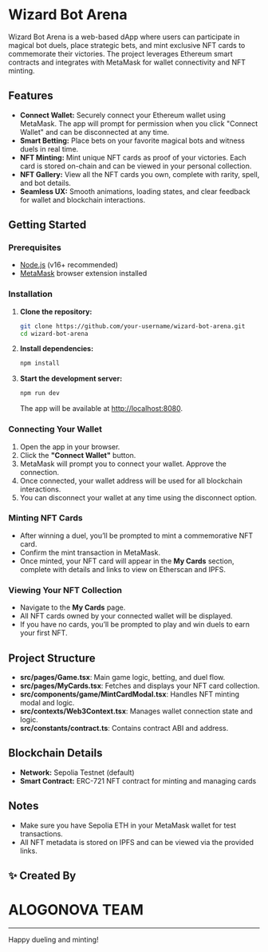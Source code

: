 # Wizard Bot Arena

Wizard Bot Arena is a web-based dApp where users can participate in magical bot duels, place strategic bets, and mint exclusive NFT cards to commemorate their victories. The project leverages Ethereum smart contracts and integrates with MetaMask for wallet connectivity and NFT minting.

## Features

- **Connect Wallet:** Securely connect your Ethereum wallet using MetaMask. The app will prompt for permission when you click "Connect Wallet" and can be disconnected at any time.
- **Smart Betting:** Place bets on your favorite magical bots and witness duels in real time.
- **NFT Minting:** Mint unique NFT cards as proof of your victories. Each card is stored on-chain and can be viewed in your personal collection.
- **NFT Gallery:** View all the NFT cards you own, complete with rarity, spell, and bot details.
- **Seamless UX:** Smooth animations, loading states, and clear feedback for wallet and blockchain interactions.

## Getting Started

### Prerequisites

- [Node.js](https://nodejs.org/) (v16+ recommended)
- [MetaMask](https://metamask.io/) browser extension installed

### Installation

1. **Clone the repository:**
   ```sh
   git clone https://github.com/your-username/wizard-bot-arena.git
   cd wizard-bot-arena
   ```

2. **Install dependencies:**
   ```sh
   npm install
   ```

3. **Start the development server:**
   ```sh
   npm run dev
   ```
   The app will be available at [http://localhost:8080](http://localhost:8080).

### Connecting Your Wallet

1. Open the app in your browser.
2. Click the **"Connect Wallet"** button.
3. MetaMask will prompt you to connect your wallet. Approve the connection.
4. Once connected, your wallet address will be used for all blockchain interactions.
5. You can disconnect your wallet at any time using the disconnect option.

### Minting NFT Cards

- After winning a duel, you’ll be prompted to mint a commemorative NFT card.
- Confirm the mint transaction in MetaMask.
- Once minted, your NFT card will appear in the **My Cards** section, complete with details and links to view on Etherscan and IPFS.

### Viewing Your NFT Collection

- Navigate to the **My Cards** page.
- All NFT cards owned by your connected wallet will be displayed.
- If you have no cards, you’ll be prompted to play and win duels to earn your first NFT.

## Project Structure

- **src/pages/Game.tsx**: Main game logic, betting, and duel flow.
- **src/pages/MyCards.tsx**: Fetches and displays your NFT card collection.
- **src/components/game/MintCardModal.tsx**: Handles NFT minting modal and logic.
- **src/contexts/Web3Context.tsx**: Manages wallet connection state and logic.
- **src/constants/contract.ts**: Contains contract ABI and address.

## Blockchain Details

- **Network:** Sepolia Testnet (default)
- **Smart Contract:** ERC-721 NFT contract for minting and managing cards

## Notes

- Make sure you have Sepolia ETH in your MetaMask wallet for test transactions.
- All NFT metadata is stored on IPFS and can be viewed via the provided links.

## **✨ Created By**

# **ALOGONOVA TEAM**

---

Happy dueling and minting!